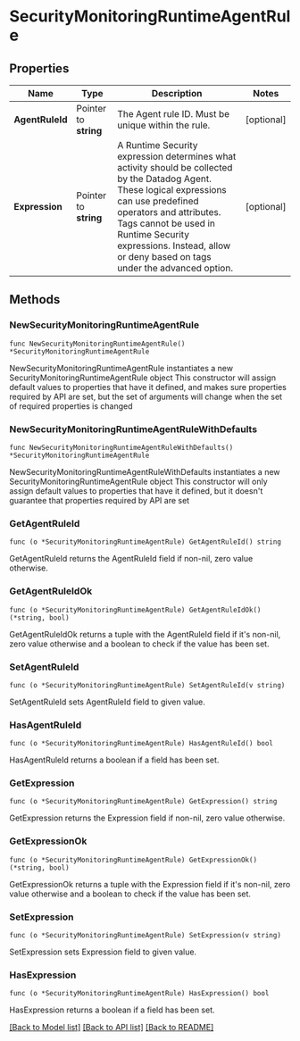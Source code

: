 # SecurityMonitoringRuntimeAgentRule

## Properties

Name | Type | Description | Notes
---- | ---- | ----------- | ------
**AgentRuleId** | Pointer to **string** | The Agent rule ID. Must be unique within the rule. | [optional] 
**Expression** | Pointer to **string** | A Runtime Security expression determines what activity should be collected by the Datadog Agent. These logical expressions can use predefined operators and attributes. Tags cannot be used in Runtime Security expressions. Instead, allow or deny based on tags under the advanced option. | [optional] 

## Methods

### NewSecurityMonitoringRuntimeAgentRule

`func NewSecurityMonitoringRuntimeAgentRule() *SecurityMonitoringRuntimeAgentRule`

NewSecurityMonitoringRuntimeAgentRule instantiates a new SecurityMonitoringRuntimeAgentRule object
This constructor will assign default values to properties that have it defined,
and makes sure properties required by API are set, but the set of arguments
will change when the set of required properties is changed

### NewSecurityMonitoringRuntimeAgentRuleWithDefaults

`func NewSecurityMonitoringRuntimeAgentRuleWithDefaults() *SecurityMonitoringRuntimeAgentRule`

NewSecurityMonitoringRuntimeAgentRuleWithDefaults instantiates a new SecurityMonitoringRuntimeAgentRule object
This constructor will only assign default values to properties that have it defined,
but it doesn't guarantee that properties required by API are set

### GetAgentRuleId

`func (o *SecurityMonitoringRuntimeAgentRule) GetAgentRuleId() string`

GetAgentRuleId returns the AgentRuleId field if non-nil, zero value otherwise.

### GetAgentRuleIdOk

`func (o *SecurityMonitoringRuntimeAgentRule) GetAgentRuleIdOk() (*string, bool)`

GetAgentRuleIdOk returns a tuple with the AgentRuleId field if it's non-nil, zero value otherwise
and a boolean to check if the value has been set.

### SetAgentRuleId

`func (o *SecurityMonitoringRuntimeAgentRule) SetAgentRuleId(v string)`

SetAgentRuleId sets AgentRuleId field to given value.

### HasAgentRuleId

`func (o *SecurityMonitoringRuntimeAgentRule) HasAgentRuleId() bool`

HasAgentRuleId returns a boolean if a field has been set.

### GetExpression

`func (o *SecurityMonitoringRuntimeAgentRule) GetExpression() string`

GetExpression returns the Expression field if non-nil, zero value otherwise.

### GetExpressionOk

`func (o *SecurityMonitoringRuntimeAgentRule) GetExpressionOk() (*string, bool)`

GetExpressionOk returns a tuple with the Expression field if it's non-nil, zero value otherwise
and a boolean to check if the value has been set.

### SetExpression

`func (o *SecurityMonitoringRuntimeAgentRule) SetExpression(v string)`

SetExpression sets Expression field to given value.

### HasExpression

`func (o *SecurityMonitoringRuntimeAgentRule) HasExpression() bool`

HasExpression returns a boolean if a field has been set.


[[Back to Model list]](../README.md#documentation-for-models) [[Back to API list]](../README.md#documentation-for-api-endpoints) [[Back to README]](../README.md)


